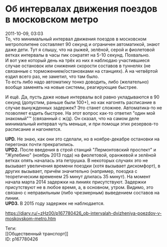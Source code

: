 Об интервалах движения поездов в московском метро
==================================================

   
 2011-10-09, 03:03   
  То, что минимальный интервал движения поездов в московском метрополитене составляет 90 секунд и ограничен автоматикой, знают даже дети. Тут я слышу, что на рыжей, зелёной, серой и фиолетовой ветках интервалы в часы пик сократят на 5-10 секунд. Похвально.   
 И вот уже который день на трёх из них я наблюдаю участившиеся случае остановок или снижения скорости составов в туннелях (не связанные с торможением/остановками на станциях). А на четвёртой ездил всего раз, не заметил, что там было.   
 То есть либо надо автоматику тонко доводить, либо (желательно) вообще заменять на новые системы, реагирующие быстрее.   
   
 И ещё. Да, пусть даже новые интервалы всё равно укладываются в 90 секунд (допустим, раньше были 100+), но как нагонять расписание в случае вынужденных задержек? Это станет сложнее. Автоматика-то не позволяет ездить быстрее. На этот вопрос как-то ответил "один мой знакомый"™ (связанный с ж/д). Он сказал, что на самом деле минимальный интервал чуть меньше, и при помощи этих резервов-то расписание и нагоняется.   
   
  **UPD.**  Не знаю, как они это сделали, но в ноябре-декабре остановки на перегонах почти прекратились.   
  **UPD2.**  После введения в строй станций "Лермонтовский проспект" и "Жулебино" (ноябрь 2013 года) на фиолетовой, оранжевой и зелёной ветках опять началась эта петрушка. В некоторых случаях это не вызывает увеличения времени поездки (хотя вызывает дискомфорт), в других вызывает, причём значительно (например, поездка с теоретическим временем 25 минут длилась 35 минут). На момент начала марта 2014 задержки на линиях присутствуют. Задержки присутствуют не в любое время, а, в основном, утром. Видимо, это связано с неправильным (либо чрезмерным) выведением составов на линии.   
  **UPD3.**  В 2015 году задержек не наблюдается.   
    
 <https://diary.ru/~zHz00/p167780426_ob-intervalah-dvizheniya-poezdov-v-moskovskom-metro.htm>   
   
 Теги:   
 [[Общественный транспорт]]   
 ID: p167780426
